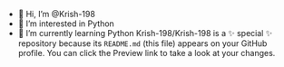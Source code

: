 - 👋 Hi, I’m @Krish-198
- 👀 I’m interested in Python
- 🌱 I’m currently learning Python
Krish-198/Krish-198 is a ✨ special ✨ repository because its `README.md` (this file) appears on your GitHub profile.
You can click the Preview link to take a look at your changes.
